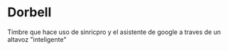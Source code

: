 # Dorbell
Timbre que hace uso de sinricpro y el asistente de google a traves de un altavoz "inteligente"
